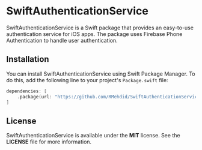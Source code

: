 # SwiftAuthenticationService

SwiftAuthenticationService is a Swift package that provides an easy-to-use authentication service for iOS apps. The package uses Firebase Phone Authentication to handle user authentication.

## Installation

You can install SwiftAuthenticationService using Swift Package Manager. To do this, add the following line to your project's `Package.swift` file:

```swift
dependencies: [
    .package(url: "https://github.com/RMehdid/SwiftAuthenticationService.git", branch: "main")
]
```

## License

SwiftAuthenticationService is available under the **MIT** license. See the **LICENSE** file for more information.
